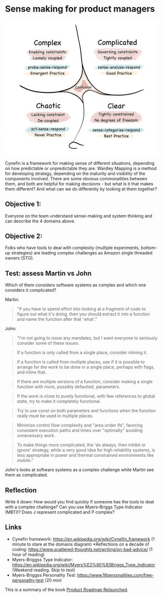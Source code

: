 <!-- numbers -->

# Sense making for product managers

![cynefin framework](cynefin.jpg)

Cynefin is a framework for making sense of different situations, depending on how predictable or unpredictable they are. Wardley Mapping is a method for developing strategy, depending on the maturity and visibility of the components involved. There are some obvious commonalities between them, and both are helpful for making decisions - but what is it that makes them different? And what can we do differently by looking at them together?

## Objective 1:
Everyone on the team understand sense-making and system thinking and can describe the 4 domains above.

## Objective 2:
Folks who have tools to deal with complexity (multiple experiments, bottom-up strategies) are leading complex challenges as Amazon single threaded owners (STO).

## Test: assess Martin vs John

Which of them considers software systems as complex and which one considers it complicated?

Martin:
> "If you have to spend effort into looking at a fragment of code to figure out what it's doing, then you should extract it into a function and name the function after that 'what'."

John:
>"I'm not going to issue any mandates, but I want everyone to seriously consider some of these issues.

>If a function is only called from a single place, consider inlining it.

>If a function is called from multiple places, see if it is possible to arrange for the work to be done in a single place, perhaps with flags, and inline that.

>If there are multiple versions of a function, consider making a single function with more, possibly defaulted, parameters.

>If the work is close to purely functional, with few references to global state, try to make it completely functional.

>Try to use const on both parameters and functions when the function really must be used in multiple places.

>Minimize control flow complexity and "area under ifs", favoring consistent execution paths and times over "optimally" avoiding unnecessary work.

>To make things more complicated, the 'do always, then inhibit or ignore' strategy, while a very good idea for high reliability systems, is less appropriate in power and thermal constrained environments like mobile."

John's looks at software systems as a complex challenge while Martin see them as complicated.

## Reflection
Write it down: How would you find quickly if someone has the tools to deal with a complex challenge? Can you use Myers–Briggs Type Indicator (MBTI)? Does J represent complicated and P complex?

## Links
* Cynefin framework: https://en.wikipedia.org/wiki/Cynefin_framework (1 minute to stare at the  domains diagram)
*Reflections on a decade of coding:  https://www.scattered-thoughts.net/writing/on-bad-advice/ (1 hour of reading)
* Myers-Briggss Type Indicator: https://en.wikipedia.org/wiki/Myers%E2%80%93Briggs_Type_Indicator (Weekend reading. Skip to test)
* Myers-Briggss Personality Test: https://www.16personalities.com/free-personality-test (20 min)

This is a summary of the book [Product Roadmap Relaunched](https://www.amazon.com/Product-Roadmaps-Relaunched-Direction-Uncertainty/dp/149197172X).
